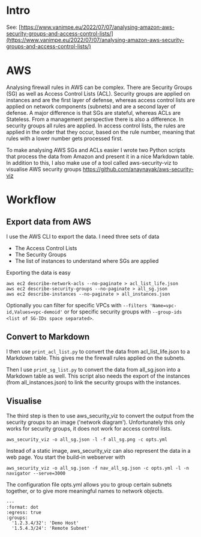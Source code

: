# Intro

See: [https://www.vanimpe.eu/2022/07/07/analysing-amazon-aws-security-groups-and-access-control-lists/](https://www.vanimpe.eu/2022/07/07/analysing-amazon-aws-security-groups-and-access-control-lists/)

# AWS

Analysing firewall rules in AWS can be complex. There are Security Groups (SG) as well as Access Control Lists (ACL). Security groups are applied on instances and are the first layer of defense, whereas access control lists are applied on network components (subnets) and are a second layer of defense. A major difference is that SGs are stateful, whereas ACLs are Stateless. From a management perspective there is also a difference. In security groups all rules are applied. In access control lists, the rules are applied in the order that they occur, based on the rule number, meaning that rules with a lower number gets processed first.

To make analysing AWS SGs and ACLs easier I wrote two Python scripts that process the data from Amazon and present it in a nice Markdown table. In addition to this, I also make use of a tool called aws-security-viz to visualise AWS security groups https://github.com/anaynayak/aws-security-viz

# Workflow

## Export data from AWS

I use the AWS CLI to export the data. I need three sets of data

- The Access Control Lists
- The Security Groups
- The list of instances to understand where SGs are applied

Exporting the data is easy

```
aws ec2 describe-network-acls --no-paginate > acl_list_life.json
aws ec2 describe-security-groups --no-paginate > all_sg.json
aws ec2 describe-instances --no-paginate > all_instances.json
```

Optionally you can filter for specific VPCs with `--filters 'Name=vpc-id,Values=vpc-demoid'` or for specific security groups with `--group-ids <list of SG-IDs space separated>`.

## Convert to Markdown

I then use `print_acl_list.py` to convert the data from acl_list_life.json to a Markdown table. This gives me the firewall rules applied on the subnets.

Then I use `print_sg_list.py` to convert the data from all_sg.json into a Markdown table as well. This script also needs the export of the instances (from all_instances.json) to link the security groups with the instances.

## Visualise

The third step is then to use aws_security_viz to convert the output from the security groups to an image ('network diagram'). Unfortunately this only works for security groups, it does not work for access control lists.

```
aws_security_viz -o all_sg.json -l -f all_sg.png -c opts.yml
```

Instead of a static image, aws_security_viz can also represent the data in a web page. You start the build-in webserver with

```
aws_security_viz -o all_sg.json -f nav_all_sg.json -c opts.yml -l -n navigator --serve=3000
```

The configuration file opts.yml allows you to group certain subnets together, or to give more meaningful names to network objects.

```
--- 
:format: dot
:egress: true
:groups:
  '1.2.3.4/32': 'Demo Host'
  '1.5.4.3/24': 'Remote Subnet'
```
